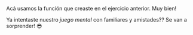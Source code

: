 
Acá usamos la  función que creaste en el ejercicio anterior. Muy bien!

Ya intentaste  nuestro _juego mental_ con familiares y amistades?? Se van a sorprender!  :sunglasses: 